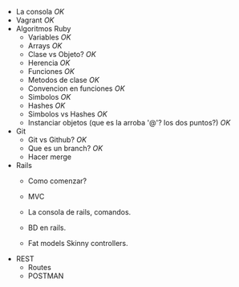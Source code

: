 - La consola *OK*
- Vagrant *OK*
- Algoritmos Ruby
  - Variables *OK*
  - Arrays *OK*
  - Clase vs Objeto? *OK*
  - Herencia *OK*
  - Funciones *OK*
  - Metodos de clase *OK*
  - Convencion en funciones *OK*
  - Simbolos *OK*
  - Hashes *OK*
  - Simbolos vs Hashes *OK*
  - Instanciar objetos (que es la arroba '@'? los dos puntos?) *OK*
- Git
  - Git vs Github? *OK*
  - Que es un branch? *OK*
  - Hacer merge
- Rails
  - Como comenzar?
  - MVC
  - La consola de rails, comandos.
  - BD en rails.

  - Fat models Skinny controllers.
- REST
  - Routes
  - POSTMAN
